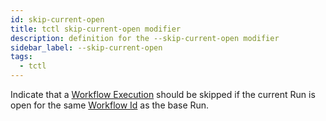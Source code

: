 ```yaml
---
id: skip-current-open
title: tctl skip-current-open modifier
description: definition for the --skip-current-open modifier
sidebar_label: --skip-current-open
tags:
  - tctl
---
```


Indicate that a [Workflow Execution](/concepts/what-is-a-workflow-execution) should be skipped if the current Run is open for the same [Workflow Id](/concepts/what-is-a-workflow-id) as the base Run.
